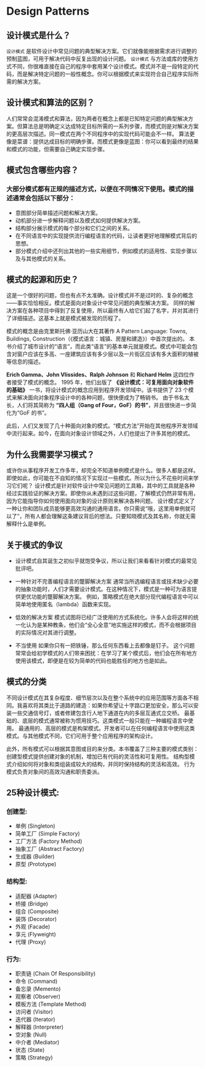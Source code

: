 #  **Design Patterns**

## 设计模式是什么？

`设计模式` 是软件设计中常见问题的典型解决方案。它们就像能根据需求进行调整的预制蓝图，可用于解决代码中反复出现的设计问题。
`设计模式` 与方法或库的使用方式不同，你很难直接在自己的程序中套用某个设计模式。模式并不是一段特定的代码，而是解决特定问题的一般性概念。你可以根据模式来实现符合自己程序实际所需的解决方案。
    
## 设计模式和算法的区别？

人们常常会混淆模式和算法，因为两者在概念上都是已知特定问题的典型解决方案。但算法总是明确定义达成特定目标所需的一系列步骤，而模式则是对解决方案的更高层次描述。同一模式在两个不同程序中的实现代码可能会不一样。
算法更像是菜谱：提供达成目标的明确步骤。而模式更像是蓝图：你可以看到最终的结果和模式的功能，但需要自己确定实现步骤。
    
## 模式包含哪些内容？

###  大部分模式都有正规的描述方式，以便在不同情况下使用。模式的描述通常会包括以下部分：
- 意图部分简单描述问题和解决方案。
- 动机部分进一步解释问题以及模式如何提供解决方案。
- 结构部分展示模式的每个部分和它们之间的关系。
- 在不同语言中的实现提供流行编程语言的代码，让读者更好地理解模式背后的思想。
- 部分模式介绍中还列出其他的一些实用细节，例如模式的适用性、实现步骤以及与其他模式的关系。

## 模式的起源和历史？

  这是一个很好的问题，但也有点不太准确。设计模式并不是过时的、复杂的概念——事实恰恰相反。模式是面向对象设计中常见问题的典型解决方案。
  同样的解决方案在各种项目中得到了反复使用，所以最终有人给它们起了名字，并对其进行了详细描述。这基本上就是模式被发现的历程了。

  模式的概念是由克里斯托佛·亚历山大在其著作 A Pattern Language: Towns, Buildings, Construction（《模式语言：城镇、房屋和建造》）中首次提出的。
  本书介绍了城市设计的“语言”，而此类“语言”的基本单元就是模式。模式中可能会包含对窗户应该在多高、一座建筑应该有多少层以及一片街区应该有多大面积的植被等信息的描述。

  **Erich Gamma、John Vlissides、Ralph Johnson** 和 **Richard Helm** 这四位作者接受了模式的概念。
  1995 年，他们出版了 **《设计模式：可复用面向对象软件的基础》** 一书，将设计模式的概念应用到程序开发领域中。该书提供了 23 个模式来解决面向对象程序设计中的各种问题，很快便成为了畅销书。
  由于书名太长，人们将其简称为 **“四人组（Gang of Four，GoF）的书”**，并且很快进一步简化为“GoF 的书”。

  此后，人们又发现了几十种面向对象的模式。“模式方法”开始在其他程序开发领域中流行起来。如今，在面向对象设计领域之外，人们也提出了许多其他的模式。

## 为什么我需要学习模式？

  或许你从事程序开发工作多年，却完全不知道单例模式是什么。很多人都是这样。即使如此，你可能在不自知的情况下实现过一些模式。所以为什么不花些时间来学习它们呢？
  设计模式是针对软件设计中常见问题的工具箱，其中的工具就是各种经过实践验证的解决方案。即使你从未遇到过这些问题，了解模式仍然非常有用，因为它能指导你如何使用面向对象的设计原则来解决各种问题。
  设计模式定义了一种让你和团队成员能够更高效沟通的通用语言。你只需说“哦，这里用单例就可以了”，所有人都会理解这条建议背后的想法。只要知晓模式及其名称，你就无需解释什么是单例。
    
## 关于模式的争议

-   设计模式自其诞生之初似乎就饱受争议，所以让我们来看看针对模式的最常见批评吧。

-   一种针对不完善编程语言的蹩脚解决方案
       通常当所选编程语言或技术缺少必要的抽象功能时，人们才需要设计模式。在这种情况下，模式是一种可为语言提供更优功能的蹩脚解决方案。
       例如，策略模式在绝大部分现代编程语言中可以简单地使用匿名（lambda）函数来实现。

-   低效的解决方案
       模式试图将已经广泛使用的方式系统化。许多人会将这样的统一化认为是某种教条，他们会“全心全意”地实施这样的模式，而不会根据项目的实际情况对其进行调整。

-   不当使用
       如果你只有一把铁锤，那么任何东西看上去都像是钉子。
       这个问题常常会给初学模式的人们带来困扰：在学习了某个模式后，他们会在所有地方使用该模式，即便是在较为简单的代码也能胜任的地方也是如此。

## 模式的分类

  不同设计模式在其复杂程度、细节层次以及在整个系统中的应用范围等方面各不相同。我喜欢将其类比于道路的建造：如果你希望让十字路口更加安全，那么可以安装一些交通信号灯，或者修建包含行人地下通道在内的多层互通式立交桥。
  最基础的、底层的模式通常被称为​惯用技巧​。这类模式一般只能在一种编程语言中使用。
  最通用的、高层的模式是​构架模式​。开发者可以在任何编程语言中使用这类模式。与其他模式不同，它们可用于整个应用程序的架构设计。

  此外，所有模式可以根据其​意图​或目的来分类。本书覆盖了三种主要的模式类别：
     创建型模式提供创建对象的机制，增加已有代码的灵活性和可复用性。
     结构型模式介绍如何将对象和类组装成较大的结构，并同时保持结构的灵活和高效。
     行为模式负责对象间的高效沟通和职责委派。

## 25种设计模式:

###   创建型:
- 单例 (Singleton)
- 简单工厂 (Simple Factory)
- 工厂方法 (Factory Method)
- 抽象工厂 (Abstract Factory)
- 生成器 (Builder)
- 原型 (Prototype)
        
###   结构型:
- 适配器 (Adapter)
- 桥接 (Bridge)
- 组合 (Composite)
- 装饰 (Decorator)
- 外观 (Facade)
- 享元 (Flyweight)
- 代理 (Proxy)
        
###   行为:
- 职责链 (Chain Of Responsibility)
- 命令 (Command)
- 备忘录 (Memento)
- 观察者 (Observer)
- 模板方法 (Template Method)
- 访问者 (Visitor)
- 迭代器 (Iterator)
- 解释器 (Interpreter)
- 空对象 (Null)
- 中介者 (Mediator)
- 状态 (State)
- 策略 (Strategy)
        
            
        